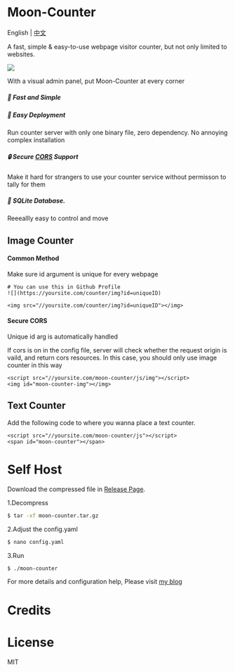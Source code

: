# Moon-Counter

English | [中文](readme_cn.md)

A fast, simple & easy-to-use webpage visitor counter, but not only limited to websites.

![](https://counter.moonlab.top/counter/img?id=github-moon-counter)

With a visual admin panel, put Moon-Counter at every corner

##### 🚀 Fast and Simple

##### 🎉 Easy Deployment

Run counter server with only one binary file, zero dependency. No annoying complex installation

##### 🔒 Secure [CORS](https://developer.mozilla.org/en-US/docs/Web/HTTP/CORS) Support

 Make it hard for strangers to use your counter service without permisson to tally for them

##### 🌟 SQLite Database.

Reeeallly easy to control and move

## Image Counter

#### Common Method
Make sure id argument is unique for every webpage

```
# You can use this in Github Profile
![](https://yoursite.com/counter/img?id=uniqueID)

<img src="//yoursite.com/counter/img?id=uniqueID"></img>
```

#### Secure CORS

Unique id arg is automatically handled

If cors is on in the config file, server will check whether the request origin is vaild, and return cors resources.
In this case, you should only use image counter in this way

```
<script src="//yoursite.com/moon-counter/js/img"></script>
<img id="moon-counter-img"></img>
```

## Text Counter

Add the following code to where you wanna place a text counter.

```
<script src="//yoursite.com/moon-counter/js"></script>
<span id="moon-counter"></span>
```

# Self Host

Download the compressed file in [Release Page](/releases).

1.Decompress

```bash
$ tar -xf moon-counter.tar.gz
```

2.Adjust the config.yaml

```bash
$ nano config.yaml
```

3.Run

```bash
$ ./moon-counter
```

For more details and configuration help, Please visit [my blog](https://mini.moonlab.top/post/20231224-14/)

# Credits


# License

MIT






